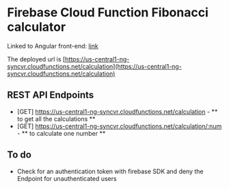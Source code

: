 # Firebase Cloud Function Fibonacci calculator

Linked to Angular front-end: [link](https://github.com/viktorijaz/angular-firebase)

The deployed url is [https://us-central1-ng-syncvr.cloudfunctions.net/calculation](https://us-central1-ng-syncvr.cloudfunctions.net/calculation)

## REST API Endpoints

- [GET] https://us-central1-ng-syncvr.cloudfunctions.net/calculation - ** to get all the calculations **
- [GET] https://us-central1-ng-syncvr.cloudfunctions.net/calculation/:num - ** to calculate one number **

## To do

- Check for an authentication token with firebase SDK and deny the Endpoint for unauthenticated users
